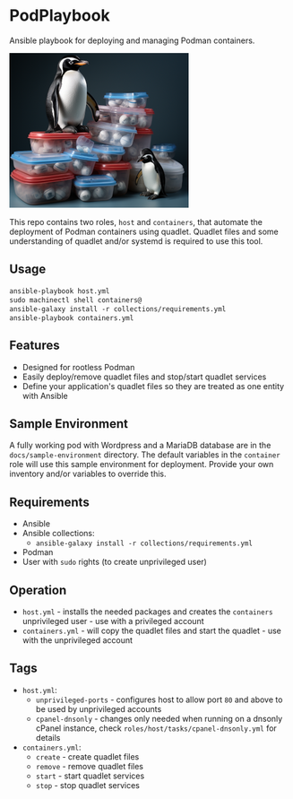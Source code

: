 # PodPlaybook

Ansible playbook for deploying and managing Podman containers.

![PodPlaybook](docs/images/logo.png)

This repo contains two roles, `host` and `containers`, that automate the deployment of Podman containers using quadlet.
Quadlet files and some understanding of quadlet and/or systemd is required to use this tool.

## Usage
    ansible-playbook host.yml
    sudo machinectl shell containers@
    ansible-galaxy install -r collections/requirements.yml
    ansible-playbook containers.yml

## Features
- Designed for rootless Podman
- Easily deploy/remove quadlet files and stop/start quadlet services
- Define your application's quadlet files so they are treated as one entity with Ansible

## Sample Environment
A fully working pod with Wordpress and a MariaDB database are in the `docs/sample-environment` directory.
The default variables in the `container` role will use this sample environment for deployment.
Provide your own inventory and/or variables to override this.

## Requirements
- Ansible
- Ansible collections:
    - ```ansible-galaxy install -r collections/requirements.yml```
- Podman
- User with `sudo` rights (to create unprivileged user)

## Operation
- `host.yml` - installs the needed packages and creates the `containers` unprivileged user - use with a privileged account
- `containers.yml` - will copy the quadlet files and start the quadlet - use with the unprivileged account

## Tags
- `host.yml`:
    - `unprivileged-ports` - configures host to allow port `80` and above to be used by unprivileged accounts
    - `cpanel-dnsonly` - changes only needed when running on a dnsonly cPanel instance, check `roles/host/tasks/cpanel-dnsonly.yml` for details
- `containers.yml`:
    - `create` - create quadlet files
    - `remove` - remove quadlet files
    - `start` - start quadlet services
    - `stop` - stop quadlet services

